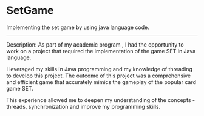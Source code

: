 # SetGame
Implementing the set game by using java language code.

--------

Description: 
As part of my academic program , I had the opportunity to work on a project that required the implementation of the game SET in Java language. 

I leveraged my skills in Java programming and my knowledge of threading to develop this project. The outcome of this project was a comprehensive and efficient game that accurately mimics the gameplay of the popular card game SET. 

This experience allowed me to deepen my understanding of the concepts - threads, synchronization and improve my programming skills.
